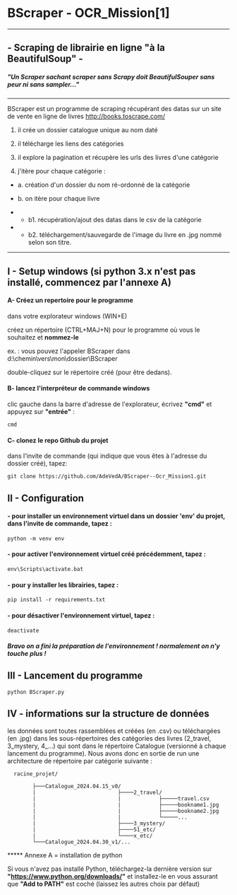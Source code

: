# BScraper - OCR_Mission[1]
------------------------------------------
## - Scraping de librairie en ligne "à la BeautifulSoup" -

##### "Un Scraper sachant scraper sans Scrapy doit BeautifulSouper sans peur ni sans sampler..."
------------------------------------------
BScraper est un programme de scraping récupérant des datas sur un site de vente en ligne de livres http://books.toscrape.com/

1. il crée un dossier catalogue unique au nom daté

2. il télécharge les liens des catégories

3. il explore la pagination et récupère les urls des livres d'une catégorie

4. j'itère pour chaque catégorie :

- a. création d'un dossier du nom ré-ordonné de la catégorie 

- b. on itère pour chaque livre

- - b1. récupération/ajout des datas dans le csv de la catégorie 

- - b2. téléchargement/sauvegarde de l'image du livre en .jpg nommé selon son titre.


------------------------------------------

## I - Setup windows (si python 3.x n'est pas installé, commencez par l'annexe A)

  #### A- Créez un repertoire pour le programme
dans votre explorateur windows (WIN+E) 

créez un répertoire (CTRL+MAJ+N) pour le programme où vous le souhaitez et **nommez-le**

ex. : vous pouvez l'appeler BScraper dans d:\chemin\vers\mon\dossier\BScraper

double-cliquez sur le répertoire créé (pour être dedans).

  #### B- lancez l'interpréteur de commande windows
clic gauche dans la barre d'adresse de l'explorateur, écrivez **"cmd"** et appuyez sur **"entrée"** :

	cmd
	
  #### C- clonez le repo Github du projet
dans l'invite de commande (qui indique que vous êtes à l'adresse du dossier créé), tapez:

	git clone https://github.com/AdeVedA/BScraper--Ocr_Mission1.git
 
## II - Configuration

  #### - pour installer un environnement virtuel dans un dossier 'env' du projet, dans l'invite de commande, tapez :
	
	python -m venv env
 
  #### - pour activer l'environnement virtuel créé précédemment, tapez :
	
	env\Scripts\activate.bat
 
  #### - pour y installer les librairies, tapez :
	
	pip install -r requirements.txt

  #### - pour désactiver l'environnement virtuel, tapez :

	deactivate

  ##### Bravo on a fini la préparation de l'environnement ! normalement on n'y touche plus !
	
## III - Lancement du programme

	python BScraper.py

## IV - informations sur la structure de données

   les données sont toutes rassemblées et créées (en .csv) ou téléchargées (en .jpg) 
dans les sous-répertoires des catégories des livres (2_travel, 3_mystery, 4_...)
qui sont dans le répertoire Catalogue (versionné à chaque lancement du programme).
Nous avons donc en sortie de run une architecture de répertoire par catégorie suivante :

      racine_projet/

      	    ├───Catalogue_2024.04.15_v0/
      	    |                          ├────2_travel/
      	    |                          |            ├─────travel.csv
      	    |                          |            ├─────bookname1.jpg
      	    |                          |            ├─────bookname2.jpg
      	    |                          |            └─────...
      	    |                          ├────3_mystery/
      	    |                          ├────51_etc/
      	    |                          └────x_etc/
      	    └───Catalogue_2024.04.30_v1/...


***** Annexe A = installation de python

Si vous n'avez pas installé Python, téléchargez-la dernière version sur **"https://www.python.org/downloads/"** et installez-le en vous assurant que **"Add to PATH"** est coché (laissez les autres choix par défaut)
	
